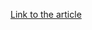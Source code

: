 [Link to the article](https://www.cisa.gov/news-events/alerts/2025/07/22/cisa-adds-four-known-exploited-vulnerabilities-catalog)
